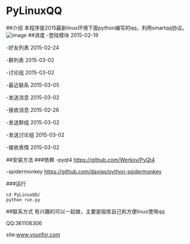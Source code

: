 # PyLinuxQQ
##介绍
本程序是2015最新linux环境下面python编写的qq，利用smartqq协议。
 ![image](https://github.com/younfor/PyLinuxQQ/raw/master/tmp/sys/pic.jpg)
##进度
-登陆模块 2015-02-19

-好友列表 2015-02-24

-群列表 2015-03-02

-讨论组 2015-03-02

-最近联系 2015-03-05

-发送消息 2015-03-02

-接收消息 2015-02-26

-发送群组 2015-03-02

-发送讨论组 2015-03-02

-接收表情 2015-03-02

##安装方法
###依赖
-pyqt4   https://github.com/Werkov/PyQt4

-spidermonkey https://github.com/davisp/python-spidermonkey

###运行

    cd PyLinuxQQ/
    python run.py

##联系方式
有兴趣的可以一起做，主要是锻炼自己和方便linux使用qq

QQ:361106306

site:www.younfor.com
